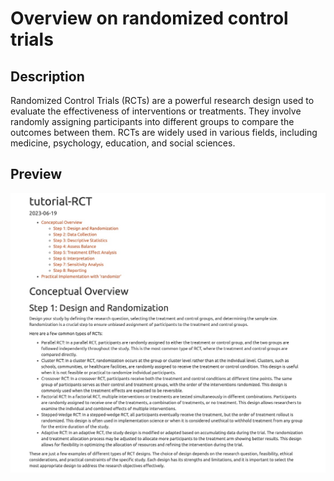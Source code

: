 # Overview on randomized control trials
## Description
Randomized Control Trials (RCTs) are a powerful research design used to evaluate the effectiveness of interventions or treatments. They involve randomly assigning participants into different groups to compare the outcomes between them. RCTs are widely used in various fields, including medicine, psychology, education, and social sciences.

## Preview
![Alt text](Others/preview.jpg)
 
